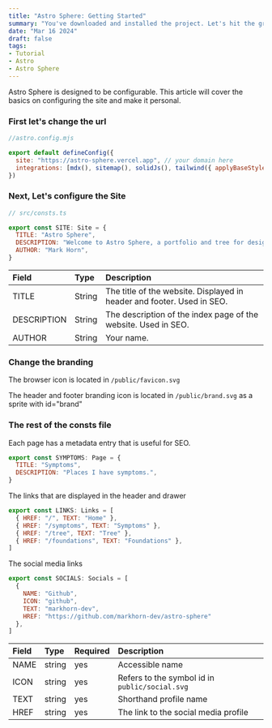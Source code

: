 ```yaml
---
title: "Astro Sphere: Getting Started"
summary: "You've downloaded and installed the project. Let's hit the ground running."
date: "Mar 16 2024"
draft: false
tags:
- Tutorial
- Astro
- Astro Sphere
---
```


Astro Sphere is designed to be configurable. This article will cover the basics on
configuring the site and make it personal.

### First let's change the url

```js
//astro.config.mjs

export default defineConfig({
  site: "https://astro-sphere.vercel.app", // your domain here
  integrations: [mdx(), sitemap(), solidJs(), tailwind({ applyBaseStyles: false })],
})
```

### Next, Let's configure the Site

```js
// src/consts.ts

export const SITE: Site = {
  TITLE: "Astro Sphere",
  DESCRIPTION: "Welcome to Astro Sphere, a portfolio and tree for designers and developers.",
  AUTHOR: "Mark Horn",
}
```

| Field       | Type   | Description                                                            |
| :---------- | :----- | :--------------------------------------------------------------------- |
| TITLE       | String | The title of the website. Displayed in header and footer. Used in SEO. |
| DESCRIPTION | String | The description of the index page of the website. Used in SEO.         |
| AUTHOR      | String | Your name.                                                             |

### Change the branding

The browser icon is located in `/public/favicon.svg`

The header and footer branding icon is located in `/public/brand.svg` as a sprite with id="brand"

### The rest of the consts file

Each page has a metadata entry that is useful for SEO.

```js
export const SYMPTOMS: Page = {
  TITLE: "Symptoms",
  DESCRIPTION: "Places I have symptoms.",
}
```

The links that are displayed in the header and drawer

```js
export const LINKS: Links = [
  { HREF: "/", TEXT: "Home" },
  { HREF: "/symptoms", TEXT: "Symptoms" },
  { HREF: "/tree", TEXT: "Tree" },
  { HREF: "/foundations", TEXT: "Foundations" },
]
```

The social media links

```js
export const SOCIALS: Socials = [
  { 
    NAME: "Github",
    ICON: "github",
    TEXT: "markhorn-dev",
    HREF: "https://github.com/markhorn-dev/astro-sphere"
  },
]
```

| Field | Type | Required | Description |
| :---- | :--- | :------- | :---------- |
| NAME  | string | yes | Accessible name |
| ICON  | string | yes | Refers to the symbol id in `public/social.svg` |
| TEXT  | string | yes | Shorthand profile name |
| HREF  | string | yes | The link to the social media profile |